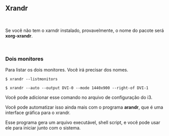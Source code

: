 <h2>Xrandr</h2>

<br>

<p>Se você não tem o xarndr instalado, provavelmente, o nome do pacote será <b>xorg-xrandr</b>.</p>

<br>

<h3>Dois monitores</h3>

<p>Para listar os dois monitores. Você irá precisar dos nomes.</p>

```console
$ xrandr --listmonitors
```

```console
$ xrandr --auto --output DVI-0 --mode 1440x900 --right-of DVI-1
```

<p>Você pode adicionar esse comando no arquivo de configuração do i3.</p>

<p>Você pode automatizar isso ainda mais com o programa <b>arandr</b>, que é uma interface gráfica para o xrandr.</p>

<p>Esse programa gera um arquivo executável, shell script, e você pode usar ele para iniciar junto com o sistema.</p>